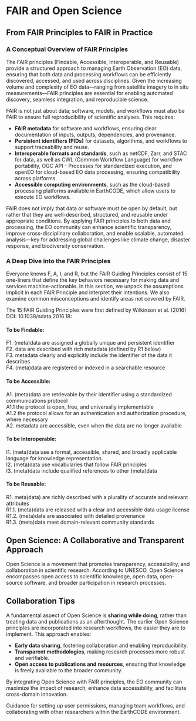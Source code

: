 # FAIR and Open Science

## From FAIR Principles to FAIR in Practice

### A Conceptual Overview of FAIR Principles
The FAIR principles (Findable, Accessible, Interoperable, and Reusable) provide a structured approach to managing Earth Observation (EO) data, ensuring that both data and processing workflows can be efficiently discovered, accessed, and used across disciplines. Given the increasing volume and complexity of EO data—ranging from satellite imagery to in situ measurements—FAIR principles are essential for enabling automated discovery, seamless integration, and reproducible science.

FAIR is not just about data; software, models, and workflows must also be FAIR to ensure full reproducibility of scientific analyses. This requires:

- **FAIR metadata** for software and workflows, ensuring clear documentation of inputs, outputs, dependencies, and provenance.
- **Persistent identifiers (PIDs)** for datasets, algorithms, and workflows to support traceability and reuse.
- **Interoperable formats and standards**, such as netCDF, Zarr, and STAC for data, as well as CWL (Common Workflow Language) for workflow portability, OGC API - Processes for standardized execution, and openEO for cloud-based EO data processing, ensuring compatibility across platforms.
- **Accessible computing environments**, such as the cloud-based processing platforms available in EarthCODE, which allow users to execute EO workflows.

FAIR does not imply that data or software must be open by default, but rather that they are well-described, structured, and reusable under appropriate conditions. By applying FAIR principles to both data and processing, the EO community can enhance scientific transparency, improve cross-disciplinary collaboration, and enable scalable, automated analysis—key for addressing global challenges like climate change, disaster response, and biodiversity conservation.

### A Deep Dive into the FAIR Principles
Everyone knows F, A, I, and R, but the FAIR Guiding Principles consist of 15 one-liners that define the key behaviors necessary for making data and services machine-actionable. In this section, we unpack the assumptions implicit in each FAIR Principle and interpret their intentions. We also examine common misconceptions and identify areas not covered by FAIR.

The 15 FAIR Guiding Principles were first defined by Wilkinson et al. (2016) DOI: 10.1038/sdata.2016.18:

#### To be Findable:
F1. (meta)data are assigned a globally unique and persistent identifier  
F2. data are described with rich metadata (defined by R1 below)  
F3. metadata clearly and explicitly include the identifier of the data it describes  
F4. (meta)data are registered or indexed in a searchable resource  

#### To be Accessible:
A1. (meta)data are retrievable by their identifier using a standardized communications protocol  
A1.1 the protocol is open, free, and universally implementable  
A1.2 the protocol allows for an authentication and authorization procedure, where necessary  
A2. metadata are accessible, even when the data are no longer available  

#### To be Interoperable:
I1. (meta)data use a formal, accessible, shared, and broadly applicable language for knowledge representation.  
I2. (meta)data use vocabularies that follow FAIR principles  
I3. (meta)data include qualified references to other (meta)data  

#### To be Reusable:
R1. meta(data) are richly described with a plurality of accurate and relevant attributes  
R1.1. (meta)data are released with a clear and accessible data usage license  
R1.2. (meta)data are associated with detailed provenance  
R1.3. (meta)data meet domain-relevant community standards  

## Open Science: A Collaborative and Transparent Approach
Open Science is a movement that promotes transparency, accessibility, and collaboration in scientific research. According to UNESCO, Open Science encompasses open access to scientific knowledge, open data, open-source software, and broader participation in research processes.

## Collaboration Tips
A fundamental aspect of Open Science is **sharing while doing**, rather than treating data and publications as an afterthought. The earlier Open Science principles are incorporated into research workflows, the easier they are to implement. This approach enables:

- **Early data sharing**, fostering collaboration and enabling reproducibility.
- **Transparent methodologies**, making research processes more robust and verifiable.
- **Open access to publications and resources**, ensuring that knowledge is freely available to the broader community.

By integrating Open Science with FAIR principles, the EO community can maximize the impact of research, enhance data accessibility, and facilitate cross-domain innovation.




Guidance for setting up user permissions, managing team workflows, and collaborating with other researchers within the EarthCODE environment.
